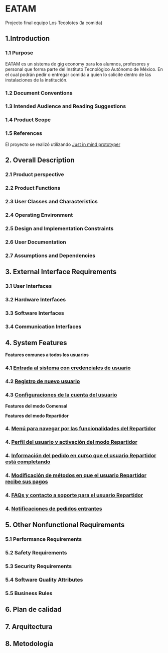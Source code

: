 # EATAM
Projecto final equipo Los Tecolotes (la comida)

## 1.Introduction 
### 1.1 Purpose 
EATAM es un sistema de gig economy para los alumnos, profesores y personal que forma parte del Instituto Tecnológico Autónomo de México. En el cual podrán pedir o entregar comida a quien lo solicite dentro de las instalaciones de la institución. 
### 1.2 Document Conventions
### 1.3 Intended Audience and Reading Suggestions
### 1.4 Product Scope 
### 1.5 References
El proyecto se realizó utilizando [Just in mind prototyper](https://www.justinmind.com/) 

## 2. Overall Description 
### 2.1 Product perspective
### 2.2 Product Functions
### 2.3 User Classes and Characteristics
### 2.4 Operating Environment 
### 2.5 Design and Implementation Constraints
### 2.6 User Documentation 
### 2.7 Assumptions and Dependencies

## 3. External Interface Requirements
### 3.1 User Interfaces
### 3.2 Hardware Interfaces
### 3.3 Software Interfaces
### 3.4 Communication Interfaces

## 4. System Features

**Features comunes a todos los usuarios**
### 4.1 [Entrada al sistema con credenciales de usuario](https://github.com/ITAM-IngenieriaSoftware-2019/EATAM/issues/1)
### 4.2 [Registro de nuevo usuario](https://github.com/ITAM-IngenieriaSoftware-2019/EATAM/issues/5)
### 4.3 [Configuraciones de la cuenta del usuario](https://github.com/ITAM-IngenieriaSoftware-2019/EATAM/issues/9)

**Features del modo Comensal**

**Features del modo Repartidor**
### 4. [Menú para navegar por las funcionalidades del Repartidor](https://github.com/ITAM-IngenieriaSoftware-2019/EATAM/issues/6)
### 4. [Perfil del usuario y activación del modo Repartidor](https://github.com/ITAM-IngenieriaSoftware-2019/EATAM/issues/13)
### 4. [Información del pedido en curso que el usuario Repartidor está completando](https://github.com/ITAM-IngenieriaSoftware-2019/EATAM/issues/8)
### 4. [Modificación de métodos en que el usuario Repartidor recibe sus pagos](https://github.com/ITAM-IngenieriaSoftware-2019/EATAM/issues/12)
### 4. [FAQs y contacto a soporte para el usuario Repartidor](https://github.com/ITAM-IngenieriaSoftware-2019/EATAM/issues/11)
### 4. [Notificaciones de pedidos entrantes](https://github.com/ITAM-IngenieriaSoftware-2019/EATAM/issues/7)

## 5. Other Nonfunctional Requirements
### 5.1 Performance Requirements
### 5.2 Safety Requirements
### 5.3 Security Requirements
### 5.4 Software Quality Attributes
### 5.5 Business Rules

## 6. Plan de calidad

## 7. Arquitectura

## 8. Metodología

